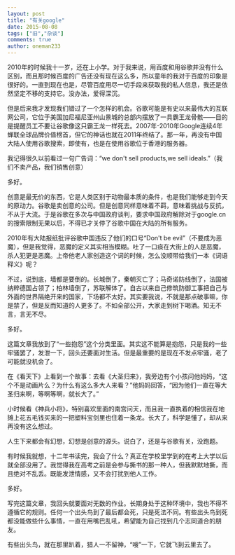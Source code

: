```yaml
---
layout: post
title: "有关google"
date: 2015-08-08
tags: ["旧","杂谈"]
comments: true
author: oneman233
---
```


2010年的时候我十一岁，还在上小学。对于我来说，用百度和用谷歌并没有什么区别，而且那时候百度的广告还没有现在这么多，所以童年的我对于百度的印象是很好的。一直到现在也是，尽管百度用尽一切手段来获取我的私人信息，我还是依然坚定不移的支持它。没办法，爱得深沉。

但是后来我才发现我们错过了一个怎样的机会。谷歌可能是有史以来最伟大的互联网公司，它位于美国加尼福尼亚州山景城的总部内摆放了一具霸王龙骨骸——目的是提醒员工不要让谷歌像这只霸王龙一样死去。2007年-2010年Google连续4年蝉联全球品牌价值榜首，但它的神话也就在2011年终结了。那一年，再没有中国大陆人使用谷歌搜索，即使有，也是在使用谷歌位于香港的服务器。

我记得很久以前看过一句广告词：“we don't sell products,we sell ideals.”（我们不卖产品，我们销售创意）

多好。

创意是最无价的东西，它是人类区别于动物最本质的条件，也是我们能够走到今天的原动力。谷歌是卖创意的公司。但是创意同样意味着不羁，意味着挑战与反抗，不从于大流。于是谷歌在多次与中国政府谈判，要求中国政府解除对于google.cn的搜索限制无果以后，不得已才关停了谷歌中国在大陆的所有服务。

2010年有大陆报纸批评谷歌中国违反了他们的口号“Don't be evil”（不要成为恶魔），但是我觉得，恶魔的定义其实相当模糊。吐了一口痰在大街上的人是恶魔，杀人犯更是恶魔。上帝他老人家创造这个词的时候，怎么没顺带给我们一本《词语释义》呢？

不过，说到底，墙都是要倒的。长城倒了，秦朝灭亡了；马奇诺防线倒了，法国被纳粹德国占领了；柏林墙倒了，苏联解体了。自古以来自己修筑防御工事把自己与外面的世界隔绝开来的国家，下场都不太好。其实要我说，不就是那点破事嘛，你是禁了，但是反而知道的人更多了。不如全部公开，大家走到树下喝酒。知无不言，言无不尽。

多好。

这篇文章我放到了“一些抱怨”这个分类里面。其实这不能算是抱怨，只是我的一些牢骚罢了，发泄一下，回头还要面对生活。但是最重要的是现在不发点牢骚，老了可能就没机会了。

在《看天下》上看到一个故事：去看《大圣归来》，我旁边有个小孩问他妈妈，“这个不是动画片么？为什么有这么多大人来看？”他妈妈回答，“因为他们一直在等大圣归来啊，等啊等啊，就长大了。”

小时候看《神兵小将》，特别喜欢里面的南宫问天，而且我一直执着的相信我在地摊上花五毛钱买来的一把塑料宝剑里也住着一条龙。长大了，科学是懂了，却从来再没有这么想过。

人生下来都会有幻想，幻想是创意的源头。说白了，还是与谷歌有关，没跑题。

有时候我就想，十二年书读完，我会了什么？真正在学校里学到的在考上大学以后就全部没用了。我觉得我在高考之前是会参与撕书的那一种人，但我默默地撕，而且绝对不乱丢。既能发泄情感，又不会打扰到他人工作。

多好。

写完这篇文章，我回头就要面对无数的作业。长期身处于这种环境中，我也不得不遵循它的规则。任何一个出头鸟到了最后都会死，只是死法不同。有些出头鸟到死都没能做些什么事情，一直在用嘴巴乱吼，希望能为自己找到几个志同道合的朋友。

有些出头鸟，就在那里趴着，猎人一不留神，“嗖”一下，它就飞到云里去了。